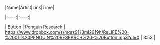 |Name|Artist|Link|Time|

|:----:|:----:|

| Button | Penguin Research | https://www.dropbox.com/s/mqrs9123ml2919h/ReLIFE%20-%2001.%20PENGUIN%20RESEARCH%20-%20Button.mp3?dl=0 | 3:53 |

